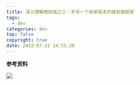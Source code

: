 ```yaml
---
title: 深入理解微前端之三：手写一个简单版本的微前端框架
tags:
  - dev
categories: dev
top: false
copyright: true
date: 2022-07-22 14:55:20
---
```


<!--more-->

**参考资料**
[]()

![](http://static.zhyjor.com/wexin.png)